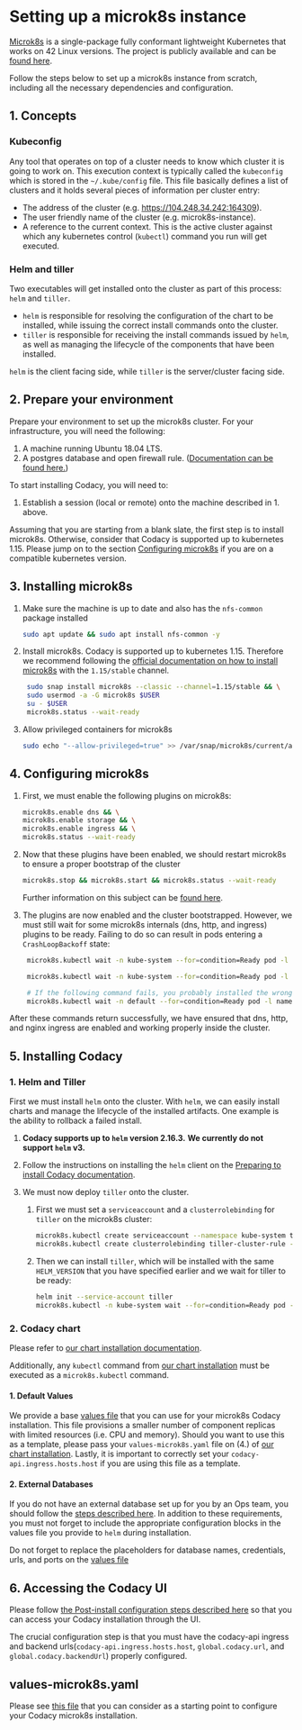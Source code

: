 # Setting up a microk8s instance

[Microk8s](https://microk8s.io/) is a single-package fully conformant lightweight Kubernetes that works on 42 Linux versions. The project is publicly available and can be [found here](https://github.com/ubuntu/microk8s).

Follow the steps below to set up a microk8s instance from scratch, including all the necessary dependencies and configuration.

## 1. Concepts

### Kubeconfig

Any tool that operates on top of a cluster needs to know which cluster it is going to work on. This execution context is typically called the `kubeconfig` which is stored in the `~/.kube/config` file. This file basically defines a list of clusters and it holds several pieces of information per cluster entry:

-   The address of the cluster (e.g. <https://104.248.34.242:164309>).
-   The user friendly name of the cluster (e.g. microk8s-instance).
-   A reference to the current context. This is the active cluster against which any kubernetes control (`kubectl`) command you run will get executed.

### Helm and tiller

Two executables will get installed onto the cluster as part of this process: `helm` and `tiller`.

-   `helm` is responsible for resolving the configuration of the chart to be installed, while issuing the correct install commands onto the cluster.
-   `tiller` is responsible for receiving the install commands issued by `helm`, as well as managing the lifecycle of the components that have been installed.

`helm` is the client facing side, while `tiller` is the server/cluster facing side.

## 2. Prepare your environment

Prepare your environment to set up the microk8s cluster.
For your infrastructure, you will need the following:

1.  A machine running Ubuntu 18.04 LTS.
2.  A postgres database and open firewall rule. ([Documentation can be found here.](../requirements.md))

To start installing Codacy, you will need to:

1.  Establish a session (local or remote) onto the machine described in 1. above.

Assuming that you are starting from a blank slate, the first step is to install microk8s. Otherwise, consider that Codacy is supported up to kubernetes 1.15. Please jump on to the section [Configuring microk8s](###4.-Configuring-microk8s) if you are on a compatible kubernetes version.

## 3. Installing microk8s

1.  Make sure the machine is up to date and also has the `nfs-common` package installed

    ```bash
    sudo apt update && sudo apt install nfs-common -y
    ```

2.  Install microk8s. Codacy is supported up to kubernetes 1.15. Therefore we recommend following the [official documentation on how to install microk8s](https://microk8s.io/docs/) with the `1.15/stable` channel.

    ```bash
     sudo snap install microk8s --classic --channel=1.15/stable && \
     sudo usermod -a -G microk8s $USER
     su - $USER
     microk8s.status --wait-ready
    ```

3.  Allow privileged containers for microk8s

    ```bash
    sudo echo "--allow-privileged=true" >> /var/snap/microk8s/current/args/kube-apiserver
    ```

## 4. Configuring microk8s

1.  First, we must enable the following plugins on microk8s:

    ```bash
    microk8s.enable dns && \
    microk8s.enable storage && \
    microk8s.enable ingress && \
    microk8s.status --wait-ready
    ```

2.  Now that these plugins have been enabled, we should restart microk8s to ensure a proper bootstrap of the cluster

    ```bash
    microk8s.stop && microk8s.start && microk8s.status --wait-ready
    ```

     Further information on this subject can be [found here](https://github.com/ubuntu/microk8s/issues/493#issuecomment-498167435).

3.  The plugins are now enabled and the cluster bootstrapped. However, we must still wait for some microk8s internals (dns, http, and ingress) plugins to be ready. Failing to do so can result in pods entering a `CrashLoopBackoff` state:

    ```bash
     microk8s.kubectl wait -n kube-system --for=condition=Ready pod -l k8s-app=kube-dns

     microk8s.kubectl wait -n kube-system --for=condition=Ready pod -l k8s-app=hostpath-provisioner

     # If the following command fails, you probably installed the wrong microk8s version
     microk8s.kubectl wait -n default --for=condition=Ready pod -l name=nginx-ingress-microk8s
    ```

After these commands return successfully, we have ensured that dns, http, and nginx ingress are enabled and working properly inside the cluster.

## 5. Installing Codacy

### 1. Helm and Tiller

First we must install `helm` onto the cluster. With `helm`, we can easily install charts and manage the lifecycle of the installed artifacts. One example is the ability to rollback a failed install.

1.  **Codacy supports up to `helm` version 2.16.3.**
    **We currently do not support `helm` v3.**

2.  Follow the instructions on installing the `helm` client on the [Preparing to install Codacy documentation](../../docs/index.md).

3.  We must now deploy `tiller` onto the cluster.

    1.  First we must set a `serviceaccount` and a `clusterrolebinding` for `tiller` on the microk8s cluster:

        ```bash
        microk8s.kubectl create serviceaccount --namespace kube-system tiller
        microk8s.kubectl create clusterrolebinding tiller-cluster-rule --clusterrole=cluster-admin --serviceaccount=kube-system:tiller
        ```

    2.  Then we can install `tiller`, which will be installed with the same `HELM_VERSION` that you have specified earlier and we wait for tiller to be ready:

        ```bash
        helm init --service-account tiller
        microk8s.kubectl -n kube-system wait --for=condition=Ready pod -l name=tiller
        ```

### 2. Codacy chart

Please refer to [our chart installation documentation](https://github.com/codacy/chart/blob/master/docs/install.md).

Additionally, any `kubectl` command from [our chart installation](https://github.com/codacy/chart/blob/master/docs/install.md) must be executed as a `microk8s.kubectl` command.

#### 1. Default Values

We provide a base [values file](##values-microk8s.yaml) that you can use for your microk8s Codacy installation. This file provisions a smaller number of component replicas with limited resources (i.e. CPU and memory). Should you want to use this as a template, please pass your `values-microk8s.yaml` file on (4.) of [our chart installation](https://github.com/codacy/chart/blob/master/docs/install.md). Lastly, it is important to correctly set your `codacy-api.ingress.hosts.host` if you are using this file as a template.

#### 2. External Databases

If you do not have an external database set up for you by an Ops team, you should follow the [steps described here](../requirements.md).
In addition to these requirements, you must not forget to include the appropriate configuration blocks in the values file you provide to `helm` during installation.

Do not forget to replace the placeholders for database names, credentials, urls, and ports on the [values file](##values-microk8s.yaml)

## 6. Accessing the Codacy UI

Please follow [the Post-install configuration steps described here](../install.md) so that you can access your Codacy installation through the UI.

The crucial configuration step is that you must have the codacy-api ingress and backend urls(`codacy-api.ingress.hosts.host`, `global.codacy.url`, and `global.codacy.backendUrl`) properly configured.

## values-microk8s.yaml

Please see [this file](../../codacy/values-microk8s.yaml) that you can consider as a starting point to configure your Codacy microk8s installation.
